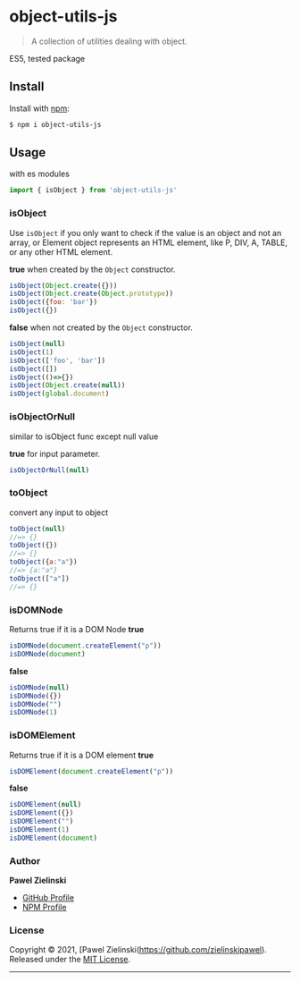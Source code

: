 # object-utils-js

> A collection of utilities dealing with object.

ES5, tested package
## Install

Install with [npm](https://www.npmjs.com/):

```sh
$ npm i object-utils-js
```

## Usage

with es modules
```js
import { isObject } from 'object-utils-js'
```

### isObject
Use `isObject` if you only want to check if the value is an object and not an array, or Element object represents an HTML element, like P, DIV, A, TABLE, or any other HTML element.

**true** when created by the `Object` constructor.

```js
isObject(Object.create({}))
isObject(Object.create(Object.prototype))
isObject({foo: 'bar'})
isObject({})
```

**false** when not created by the `Object` constructor.

```js
isObject(null)
isObject(1)
isObject(['foo', 'bar'])
isObject([])
isObject(()=>{})
isObject(Object.create(null))
isObject(global.document)
```
### isObjectOrNull
similar to isObject func except null value

**true** for input parameter.
```js
isObjectOrNull(null)
```
### toObject
convert any input to object
```js
toObject(null)
//=> {}
toObject({})
//=> {}
toObject({a:"a"})
//=> {a:"a"}
toObject(["a"])
//=> {}

```

### isDOMNode
Returns true if it is a DOM Node
**true** 
```js
isDOMNode(document.createElement("p"))
isDOMNode(document)
```
**false** 
```js
isDOMNode(null)
isDOMNode({})
isDOMNode("")
isDOMNode(1)
```

### isDOMElement
Returns true if it is a DOM element
**true** 
```js
isDOMElement(document.createElement("p"))
```
**false** 
```js
isDOMElement(null)
isDOMElement({})
isDOMElement("")
isDOMElement(1)
isDOMElement(document)
```

### Author

**Pawel Zielinski**

* [GitHub Profile](https://github.com/zielinskipawel)
* [NPM Profile](https://www.npmjs.com/settings/zielinskipawel)

### License

Copyright © 2021, [Pawel Zielinski(https://github.com/zielinskipawel).
Released under the [MIT License](LICENSE).

***